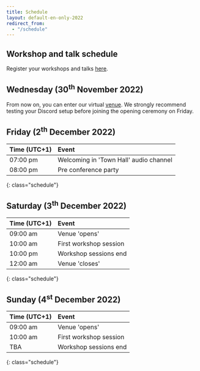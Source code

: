 ```yaml
---
title: Schedule
layout: default-en-only-2022
redirect_from:
  - "/schedule"
---
```


## Workshop and talk schedule

Register your workshops and talks <a href="https://rohow.de/mopad" target="_blank">here</a>.

## Wednesday (30<sup>th</sup> November 2022)

From now on, you can enter our virtual [venue](https://rohow.de/2022/en/venue.html). We strongly recommend testing your
Discord setup before joining the opening ceremony on Friday.

## Friday (2<sup>th</sup> December 2022)

| Time (UTC+1) | Event                           |
| :------  | :-------                            |
| 07:00 pm | Welcoming in 'Town Hall' audio channel |
| 08:00 pm | Pre conference party                |
{: class="schedule"}

## Saturday (3<sup>th</sup> December 2022)

| Time (UTC+1) | Event                     |
| :------  | :-------                      |
| 09:00 am | Venue 'opens'                 |
| 10:00 am | First workshop session        |
| 10:00 pm | Workshop sessions end         |
| 12:00 am | Venue 'closes'                |
{: class="schedule"}

## Sunday (4<sup>st</sup> December 2022)

| Time (UTC+1) | Event                 |
| :------  | :-------                  |
| 09:00 am | Venue 'opens'             |
| 10:00 am | First workshop session    |
| TBA      | Workshop sessions end     |
{: class="schedule"}
